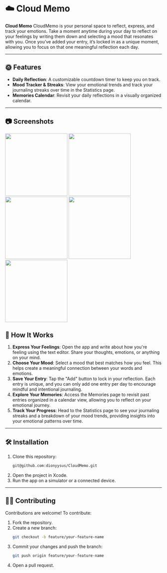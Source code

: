 # ☁️ Cloud Memo

**Cloud Memo** CloudMemo is your personal space to reflect, express, and track your emotions. Take a moment anytime during your day to reflect on your feelings by writing them down and selecting a mood that resonates with you. Once you’ve added your entry, it’s locked in as a unique moment, allowing you to focus on that one meaningful reflection each day. 

---

## 🌞 Features

- **Daily Reflection**: A customizable countdown timer to keep you on track.
- **Mood Tracker & Streaks**: View your emotional trends and track your journaling streaks over time in the Statistics page.
- **Memories Calendar**: Revisit your daily reflections in a visually organized calendar.

---

## 📷 Screenshots

<img src="https://github.com/user-attachments/assets/98adb7a6-626c-4f43-ba9e-7c31210acc71" width="200">
<img src="https://github.com/user-attachments/assets/e399b9c9-dbb0-44b9-b0bd-f9bddbd638fd" width="200">
<img src="https://github.com/user-attachments/assets/0b1dcfbe-c5d6-4120-8664-107bca52c3b9" width="200">
<img src="https://github.com/user-attachments/assets/7e6970f7-876c-405d-b624-ddabeb3378eb" width="200">
<img src="https://github.com/user-attachments/assets/5b5ffed4-efb9-495d-bb84-668c324e8d17" width="200">

## 📗 How It Works

1. **Express Your Feelings**: Open the app and write about how you're feeling using the text editor. Share your thoughts, emotions, or anything on your mind.
2. **Choose Your Mood**: Select a mood that best matches how you feel. This helps create a meaningful connection between your words and emotions.
3. **Save Your Entry**: Tap the "Add" button to lock in your reflection. Each entry is unique, and you can only add one entry per day to encourage mindful and intentional journaling.
4. **Explore Your Memories**: Access the Memories page to revisit past entries organized in a calendar view, allowing you to reflect on your emotional journey.
5. **Track Your Progress**: Head to the Statistics page to see your journaling streaks and a breakdown of your mood trends, providing insights into your emotional patterns over time.

---

## 🛠️ Installation

1. Clone this repository:
   ```bash
   git@github.com:dionyysus/CloudMemo.git
   ```
2. Open the project in Xcode.
3. Run the app on a simulator or a connected device.

---

## 🫶🏼 Contributing

Contributions are welcome! To contribute:

1. Fork the repository.
2. Create a new branch:
   ```bash
   git checkout -b feature/your-feature-name
   ```
3. Commit your changes and push the branch:
   ```bash
   git push origin feature/your-feature-name
   ```
4. Open a pull request.
